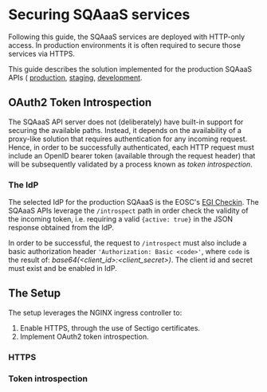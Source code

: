 # Securing SQAaaS services

Following this guide, the SQAaaS services are deployed with HTTP-only access.
In production environments it is often required to secure those services via
HTTPS.

This guide describes the solution implemented for the production
SQAaaS APIs (
[production](https://api.sqaaas.eosc-synergy.eu),
[staging](https://api-staging.sqaaas.staging.eosc-synergy.eu),
[development](https://api-dev.sqaaas.staging.eosc-synergy.eu).

## OAuth2 Token Introspection
The SQAaaS API server does not (deliberately) have built-in support for
securing the available paths. Instead, it depends on the availability of a
proxy-like solution that requires authentication for any incoming request.
Hence, in order to be successfully authenticated, each HTTP request must
include an OpenID bearer token (available through the request header) that
will be subsequently validated by a process known as *token introspection*.

### The IdP

The selected IdP for the production SQAaaS is the EOSC's
[EGI Checkin](https://aai-dev.egi.eu). The SQAaaS APIs leverage the
`/introspect` path in order check the validity of the incoming token, i.e.
requiring a valid `{active: true}` in the JSON response obtained from the IdP.

In order to be successful, the request to `/introspect` must also include a
basic authorization header `'Authorization: Basic <code>'`, where `code` is
the result of: *base64(<client_id>:<client_secret>)*. The client id and secret
must exist and be enabled in IdP.

## The Setup

The setup leverages the NGINX ingress controller to:
1. Enable HTTPS, through the use of Sectigo certificates.
2. Implement OAuth2 token introspection.

### HTTPS

### Token introspection
